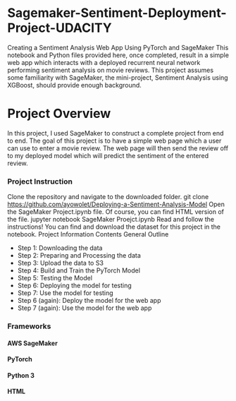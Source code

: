 # Sagemaker-Sentiment-Deployment-Project-UDACITY
 Creating a Sentiment Analysis Web App Using PyTorch and SageMaker
This notebook and Python files provided here, once completed, result in a simple web app which interacts with a deployed recurrent neural network performing sentiment analysis on movie reviews. This project assumes some familiarity with SageMaker, the mini-project, Sentiment Analysis using XGBoost, should provide enough background.

# Project Overview
In this project, I used SageMaker to construct a complete project from end to end. The goal of this project is to have a simple web page which a user can use to enter a movie review. The web page will then send the review off to my deployed model which will predict the sentiment of the entered review.
### Project Instruction
Clone the repository and navigate to the downloaded folder.
	git clone https://github.com/ayowolet/Deploying-a-Sentiment-Analysis-Model
Open the SageMaker Project.ipynb file. Of course, you can find HTML version of the file.
	jupyter notebook SageMaker Proejct.ipynb
Read and follow the instructions! You can find and download the dataset for this project in the notebook.
Project Information
Contents
General Outline
- Step 1: Downloading the data
- Step 2: Preparing and Processing the data
- Step 3: Upload the data to S3
- Step 4: Build and Train the PyTorch Model
- Step 5: Testing the Model
- Step 6: Deploying the model for testing
- Step 7: Use the model for testing
- Step 6 (again): Deploy the model for the web app
- Step 7 (again): Use the model for the web app
### Frameworks
#### AWS SageMaker
#### PyTorch
#### Python 3
#### HTML 
